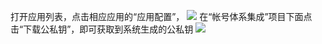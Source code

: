 打开应用列表，点击相应应用的“应用配置”，
![](https://mccdn.qcloud.com/static/img/36e1c54e528eee52c175016f7f7fd6c7/image.png)
在“帐号体系集成”项目下面点击“下载公私钥”，即可获取到系统生成的公私钥
![](https://mccdn.qcloud.com/static/img/cf7d2411e95619a58199b373e748744c/image.png)